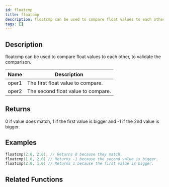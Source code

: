 ```yaml
---
id: floatcmp
title: floatcmp
description: floatcmp can be used to compare float values to each other, to validate the comparison.
tags: []
---
```


## Description

floatcmp can be used to compare float values to each other, to validate the comparison.

| Name  | Description                        |
| ----- | ---------------------------------- |
| oper1 | The first float value to compare.  |
| oper2 | The second float value to compare. |

## Returns

0 if value does match, 1 if the first value is bigger and -1 if the 2nd value is bigger.

## Examples

```c
floatcmp(2.0, 2.0); // Returns 0 because they match.
floatcmp(1.0, 2.0) // Returns -1 because the second value is bigger.
floatcmp(2.0, 1.0) // Returns 1 because the first value is bigger.
```

## Related Functions
